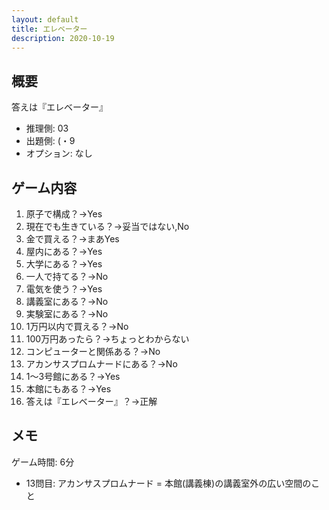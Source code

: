 ```yaml
---
layout: default
title: エレベーター
description: 2020-10-19
---
```


## 概要

答えは『エレベーター』

- 推理側: 03
- 出題側: (・9
- オプション: なし

## ゲーム内容

1. 原子で構成？→Yes
2. 現在でも生きている？→妥当ではない,No
3. 金で買える？→まあYes
4. 屋内にある？→Yes
5. 大学にある？→Yes
6. 一人で持てる？→No
7. 電気を使う？→Yes
8. 講義室にある？→No
9. 実験室にある？→No
10. 1万円以内で買える？→No
11. 100万円あったら？→ちょっとわからない
12. コンピューターと関係ある？→No
13. アカンサスプロムナードにある？→No
14. 1～3号館にある？→Yes
15. 本館にもある？→Yes
16. 答えは『エレベーター』？→正解

## メモ

ゲーム時間: 6分

- 13問目: アカンサスプロムナード = 本館(講義棟)の講義室外の広い空間のこと
